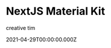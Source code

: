 ---
title: NextJS Material Kit
github: https://github.com/creativetimofficial/nextjs-material-kit
demo: https://demos.creative-tim.com/nextjs-material-kit/components
license: MIT
author: creative tim
author_link: ''
date: 2021-04-29T00:00:00.000Z
ssg:
  - Next
cms: null
css: null
category:
  - Boilerplate
description: >-
  NextJS Material Kit is a Free Material-UI Kit with a fresh, new design
  inspired by Google's material design and is was developed using NextJS,
  starting from this starter project by Material-UI and Material Kit React by
  Creative Tim.
draft: true
publish_date: '2019-08-29T08:48:02Z'
update_date: '2022-08-15T06:44:58Z'
github_star: 240
github_fork: 238
---